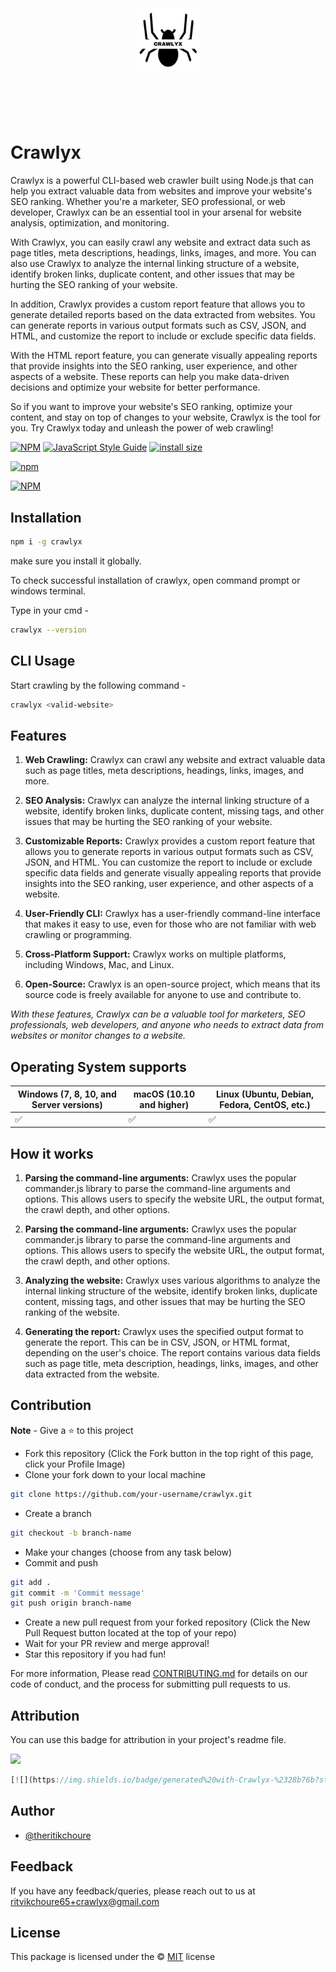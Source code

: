 <h1 align="center">
	<br>
	<br>
	<img width="100" src="https://raw.githubusercontent.com/theritikchoure/theritikchoure/main/media/crawlyx-logo-rounded.png" alt="Crawlyx">
	<br>
	<br>
	<br>
</h1>

# Crawlyx

Crawlyx is a powerful CLI-based web crawler built using Node.js that can help you extract valuable data from websites and improve your website's SEO ranking. Whether you're a marketer, SEO professional, or web developer, Crawlyx can be an essential tool in your arsenal for website analysis, optimization, and monitoring.


With Crawlyx, you can easily crawl any website and extract data such as page titles, meta descriptions, headings, links, images, and more. You can also use Crawlyx to analyze the internal linking structure of a website, identify broken links, duplicate content, and other issues that may be hurting the SEO ranking of your website.


In addition, Crawlyx provides a custom report feature that allows you to generate detailed reports based on the data extracted from websites. You can generate reports in various output formats such as CSV, JSON, and HTML, and customize the report to include or exclude specific data fields.


With the HTML report feature, you can generate visually appealing reports that provide insights into the SEO ranking, user experience, and other aspects of a website. These reports can help you make data-driven decisions and optimize your website for better performance.


So if you want to improve your website's SEO ranking, optimize your content, and stay on top of changes to your website, Crawlyx is the tool for you. Try Crawlyx today and unleash the power of web crawling!

[![NPM](https://img.shields.io/npm/v/crawlyx.svg)](https://www.npmjs.com/package/crawlyx) [![JavaScript Style Guide](https://img.shields.io/badge/code_style-standard-brightgreen.svg)](https://standardjs.com) [![install size](https://packagephobia.com/badge?p=crawlyx)](https://packagephobia.com/result?p=crawlyx) 

[![npm](https://img.shields.io/npm/dw/crawlyx?style=social)](https://www.npmjs.com/package/crawlyx)

[![NPM](https://nodei.co/npm/crawlyx.png)](https://nodei.co/npm/crawlyx/)

## Installation

```bash
npm i -g crawlyx
```

make sure you install it globally.

To check successful installation of crawlyx, open command prompt or windows terminal.

Type in your cmd -

```bash
crawlyx --version
```

## CLI Usage
Start crawling by the following command -

```bash
crawlyx <valid-website>
```

## Features
1. **Web Crawling:** Crawlyx can crawl any website and extract valuable data such as page titles, meta descriptions, headings, links, images, and more.

2. **SEO Analysis:** Crawlyx can analyze the internal linking structure of a website, identify broken links, duplicate content, missing tags, and other issues that may be hurting the SEO ranking of your website.

3. **Customizable Reports:** Crawlyx provides a custom report feature that allows you to generate reports in various output formats such as CSV, JSON, and HTML. You can customize the report to include or exclude specific data fields and generate visually appealing reports that provide insights into the SEO ranking, user experience, and other aspects of a website.

4. **User-Friendly CLI:** Crawlyx has a user-friendly command-line interface that makes it easy to use, even for those who are not familiar with web crawling or programming.

5. **Cross-Platform Support:** Crawlyx works on multiple platforms, including Windows, Mac, and Linux.

6. **Open-Source:** Crawlyx is an open-source project, which means that its source code is freely available for anyone to use and contribute to.

*With these features, Crawlyx can be a valuable tool for marketers, SEO professionals, web developers, and anyone who needs to extract data from websites or monitor changes to a website.*

## Operating System supports
| Windows (7, 8, 10, and Server versions) | macOS (10.10 and higher) | Linux (Ubuntu, Debian, Fedora, CentOS, etc.) |
| ------ | ---- | -------  |
| ✅     | ✅   | ✅  |

## How it works
1. **Parsing the command-line arguments:** Crawlyx uses the popular commander.js library to parse the command-line arguments and options. This allows users to specify the website URL, the output format, the crawl depth, and other options.

2. **Parsing the command-line arguments:** Crawlyx uses the popular commander.js library to parse the command-line arguments and options. This allows users to specify the website URL, the output format, the crawl depth, and other options.

3. **Analyzing the website:** Crawlyx uses various algorithms to analyze the internal linking structure of the website, identify broken links, duplicate content, missing tags, and other issues that may be hurting the SEO ranking of the website.

4. **Generating the report:** Crawlyx uses the specified output format to generate the report. This can be in CSV, JSON, or HTML format, depending on the user's choice. The report contains various data fields such as page title, meta description, headings, links, images, and other data extracted from the website.

## Contribution

**Note** - Give a ⭐ to this project

- Fork this repository (Click the Fork button in the top right of this page, click your Profile Image)
- Clone your fork down to your local machine

```bash
git clone https://github.com/your-username/crawlyx.git
```

- Create a branch

```bash
git checkout -b branch-name
```

- Make your changes (choose from any task below)
- Commit and push

```bash
git add .
git commit -m 'Commit message'
git push origin branch-name
```

- Create a new pull request from your forked repository (Click the New Pull Request button located at the top of your repo)
- Wait for your PR review and merge approval!
- Star this repository if you had fun!

For more information, Please read [CONTRIBUTING.md](https://github.com/theritikchoure/crawlyx/blob/main/CONTRIBUTING.md) for details on our code of conduct, and the process for submitting pull requests to us.


## Attribution

You can use this badge for attribution in your project's readme file.

[![](https://img.shields.io/badge/generated%20with-Crawlyx-%2328b76b?style=for-the-badge)](https://theritikchoure.github.io/crawlyx/docs/) 

```js
[![](https://img.shields.io/badge/generated%20with-Crawlyx-%2328b76b?style=for-the-badge)](https://theritikchoure.github.io/crawlyx/docs/) 
```

## Author

- [@theritikchoure](https://github.com/theritikchoure)


## Feedback

If you have any feedback/queries, please reach out to us at ritvikchoure65+crawlyx@gmail.com


## License

This package is licensed under the &copy; [MIT](https://github.com/theritikchoure/crawlyx/blob/main/LICENSE) license

